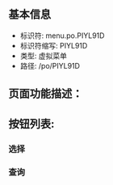 
## 基本信息

- 标识符: menu.po.PIYL91D
- 标识符缩写: PIYL91D
- 类型: 虚拟菜单
- 路径: /po/PIYL91D

## 页面功能描述：





## 按钮列表:


### 选择



### 查询


